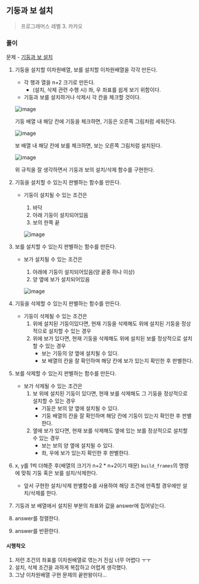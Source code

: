 ## 기둥과 보 설치

> 프로그래머스 레벨 3. 카카오

### 풀이

문제 - [기둥과 보 설치](https://programmers.co.kr/learn/courses/30/lessons/60061)

1. 기둥을 설치할 이차원배열, 보를 설치할 이차원배열을 각각 만든다.

   - 각 행과 열을 n+2 크기로 만든다.
     - (설치, 삭제 관련 수행 시) 좌, 우 좌표를 쉽게 보기 위함이다.
   - 기둥과 보를 설치하거나 삭제시 각 칸을 체크할 것이다.

   ![image](https://user-images.githubusercontent.com/49264795/105135500-79cefc80-5b33-11eb-893e-df0f2b59015a.png)

   기둥 배열 내 해당 칸에 기둥을 체크하면, 기둥은 오른쪽 그림처럼 세워진다.

   ![image](https://user-images.githubusercontent.com/49264795/105135590-a4b95080-5b33-11eb-922b-d669b27c6b59.png)

   보 배열 내 해당 칸에 보를 체크하면, 보는 오른쪽 그림처럼 설치된다.

   ![image](https://user-images.githubusercontent.com/49264795/105135663-c286b580-5b33-11eb-877d-1267bc14c5a3.png)

   위 규칙을 잘 생각하면서 기둥과 보의 설치/삭제 함수를 구현한다.

2. 기둥을 설치할 수 있는지 판별하는 함수를 만든다.

   - 기둥이 설치될 수 있는 조건은

     1. 바닥
     2. 아래 기둥이 설치되어있음
     3. 보의 한쪽 끝

     ![image](https://user-images.githubusercontent.com/49264795/105135910-1e513e80-5b34-11eb-8eb4-7dc9e07d7ac5.png)

3. 보를 설치할 수 있는지 판별하는 함수를 만든다.

   - 보가 설치될 수 있는 조건은

     1. 아래에 기둥이 설치되어있음(양 끝중 하나 이상)
     2. 양 옆에 보가 설치되어있음

     ![image](https://user-images.githubusercontent.com/49264795/105136080-6a03e800-5b34-11eb-964e-d86f217c6167.png)

4. 기둥을 삭제할 수 있는지 판별하는 함수를 만든다.

   - 기둥이 삭제될 수 있는 조건은
     1. 위에 설치된 기둥이있다면, 현재 기둥을 삭제해도 위에 설치된 기둥을 정상적으로 설치할 수 있는 경우
     2. 위에 보가 있다면, 현재 기둥을 삭제해도 위에 설치된 보를 정상적으로 설치할 수 있는 경우
        - 보는 기둥의 양 옆에 설치될 수 있다.
        - 보 배열의 칸을 잘 확인하며 해당 칸에 보가 있는지 확인한 후 판별한다.

5. 보를 삭제할 수 있는지 판별하는 함수를 만든다.

   - 보가 삭제될 수 있는 조건은
     1. 보 위에 설치된 기둥이 있다면, 현재 보를 삭제해도 그 기둥을 정상적으로 설치할 수 있는 경우
        - 기둥은 보의 양 옆에 설치될 수 있다.
        - 기둥 배열의 칸을 잘 확인하며 해당 칸에 기둥이 있는지 확인한 후 판별한다.
     2. 옆에 보가 있다면, 현재 보를 삭제해도 옆에 있는 보를 정상적으로 설치할 수 있는 경우
        - 보는 보의 양 옆에 설치될 수 있다.
        - 좌, 우에 보가 있는지 확인한 후 판별한다.

6. x, y를 1씩 더해준 후(배열의 크기가 n+2 \* n+2이기 때문) `build_frames`의 명령에 맞춰 기둥 혹은 보를 설치/삭제한다.

   - 앞서 구현한 설치/삭제 판별함수를 사용하여 해당 조건에 만족할 경우에만 설치/삭제를 한다.

7. 기둥과 보 배열에서 설치된 부분의 좌표와 값을 answer에 집어넣는다.

8. answer를 정렬한다.

9. answer를 반환한다.

#### 시행착오

1. 저런 조건의 좌표를 이차원배열로 엮는거 진심 너무 어렵다 ㅜㅜ
2. 설치, 삭제 조건을 과하게 복잡하고 어렵게 생각했다.
3. 그냥 이차원배열 구현 문제의 끝판왕이다...
